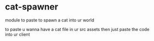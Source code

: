 # cat-spawner
module to paste to spawn a cat into ur world

to paste u wanna have a cat file in ur src assets then just paste the code into ur client 

